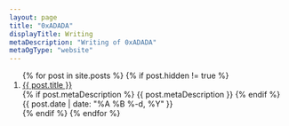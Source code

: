 ```yaml
---
layout: page
title: "0xADADA"
displayTitle: Writing
metaDescription: "Writing of 0xADADA"
metaOgType: "website"
---
```


<ol>
{% for post in site.posts %}
  {% if post.hidden != true %}
  <li>
    <a href="{{ post.url }}" title="{{ post.title }}">
      <span>{{ post.title }}</span>
    </a>
    <br>
    {% if post.metaDescription %}
    <span>{{ post.metaDescription }}</span>
    {% endif %}
    <br>
    <time datetime="{{ post.date | date: "%Y-%m-%d" }}">{{ post.date | date: "%A %B %-d, %Y" }}</time>
  </li>
  {% endif %}
{% endfor %}
</ol>
